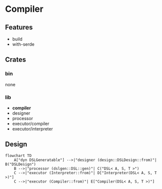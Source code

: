 # Compiler

## Features

- build
- with-serde

## Crates

### bin

none

### lib

- **compiler**
- designer
- processor
- executor/compiler
- executor/interpreter

## Design

```mermaid
flowchart TD
    A["dyn DSLGeneratable"] -->|"designer (design::DSLDesign::from)"| B("DSLDesign")
    B -->|"processor (dslgen::DSL::gen)"| C("DSL< A, S, T >")
    C -->|"executor (Interpreter::from)"| D["Interpreter(DSL< A, S, T >)"]
    C -->|"executor (Compiler::from)"| E["Compiler(DSL< A, S, T >)"]
```
